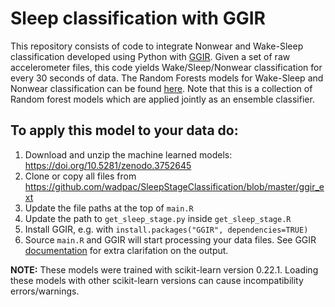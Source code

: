 # Sleep classification with GGIR

This repository consists of code to integrate Nonwear and Wake-Sleep classification developed using Python with [GGIR](https://cran.r-project.org/web/packages/GGIR/index.html). Given a set of raw accelerometer files, this code yields Wake/Sleep/Nonwear classification for every 30 seconds of data. The Random Forests models for Wake-Sleep and Nonwear classification can be found [here](https://doi.org/10.5281/zenodo.3752645
). Note that this is a collection of Random forest models which are applied jointly as an ensemble classifier.


## To apply this model to your data do:
1. Download and unzip the machine learned models: https://doi.org/10.5281/zenodo.3752645
2. Clone or copy all files from https://github.com/wadpac/SleepStageClassification/blob/master/ggir_ext
3. Update the file paths at the top of `main.R`
4. Update the path to `get_sleep_stage.py` inside `get_sleep_stage.R`
5. Install GGIR, e.g. with `install.packages("GGIR", dependencies=TRUE)`
6. Source `main.R` and GGIR will start processing your data files. See GGIR [documentation](https://cran.r-project.org/web/packages/GGIR/vignettes/GGIR.html) for extra clarifation on the output.


**NOTE:**
These models were trained with scikit-learn version 0.22.1. Loading these models with other scikit-learn versions can cause incompatibility errors/warnings.
